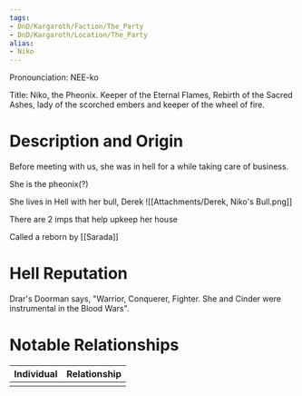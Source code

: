 ```yaml
---
tags:
- DnD/Kargaroth/Faction/The_Party
- DnD/Kargaroth/Location/The_Party
alias:
- Niko
---
```


Pronounciation: NEE-ko

Title: Niko, the Pheonix. Keeper of the Eternal Flames, Rebirth of the Sacred Ashes, lady of the scorched embers and keeper of the wheel of fire. 

# Description and Origin
Before meeting with us, she was in hell for a while taking care of business. 

She is the pheonix(?)

She lives in Hell with her bull, Derek
![[Attachments/Derek, Niko's Bull.png]]

There are 2 imps that help upkeep her house

Called a reborn by [[Sarada]]

# Hell Reputation
Drar's Doorman says, "Warrior, Conquerer, Fighter. She and Cinder were instrumental in the Blood Wars". 

# Notable Relationships
| Individual | Relationship |
| ---------- | ------------ |
|            |              |

